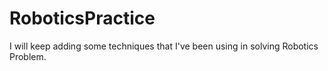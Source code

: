 # RoboticsPractice

I will keep adding some techniques that I've been using in solving Robotics Problem.
